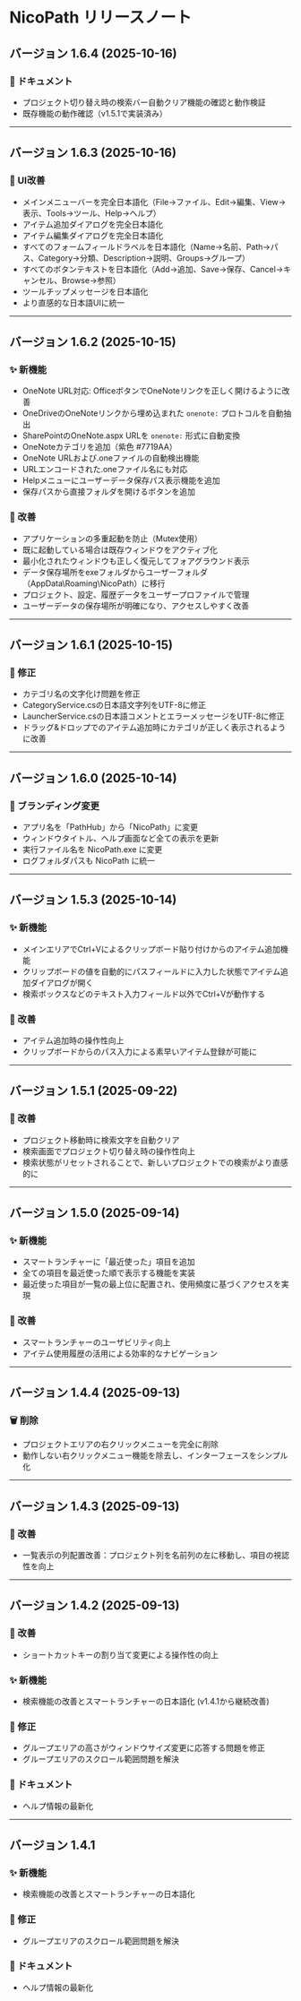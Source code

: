 # NicoPath リリースノート

## バージョン 1.6.4 (2025-10-16)

### 📝 ドキュメント
- プロジェクト切り替え時の検索バー自動クリア機能の確認と動作検証
- 既存機能の動作確認（v1.5.1で実装済み）

---

## バージョン 1.6.3 (2025-10-16)

### 🎨 UI改善
- メインメニューバーを完全日本語化（File→ファイル、Edit→編集、View→表示、Tools→ツール、Help→ヘルプ）
- アイテム追加ダイアログを完全日本語化
- アイテム編集ダイアログを完全日本語化
- すべてのフォームフィールドラベルを日本語化（Name→名前、Path→パス、Category→分類、Description→説明、Groups→グループ）
- すべてのボタンテキストを日本語化（Add→追加、Save→保存、Cancel→キャンセル、Browse→参照）
- ツールチップメッセージを日本語化
- より直感的な日本語UIに統一

---

## バージョン 1.6.2 (2025-10-15)

### ✨ 新機能
- OneNote URL対応: OfficeボタンでOneNoteリンクを正しく開けるように改善
- OneDriveのOneNoteリンクから埋め込まれた `onenote:` プロトコルを自動抽出
- SharePointのOneNote.aspx URLを `onenote:` 形式に自動変換
- OneNoteカテゴリを追加（紫色 #7719AA）
- OneNote URLおよび.oneファイルの自動検出機能
- URLエンコードされた.oneファイル名にも対応
- Helpメニューにユーザーデータ保存パス表示機能を追加
- 保存パスから直接フォルダを開けるボタンを追加

### 🔧 改善
- アプリケーションの多重起動を防止（Mutex使用）
- 既に起動している場合は既存ウィンドウをアクティブ化
- 最小化されたウィンドウも正しく復元してフォアグラウンド表示
- データ保存場所をexeフォルダからユーザーフォルダ（AppData\Roaming\NicoPath）に移行
- プロジェクト、設定、履歴データをユーザープロファイルで管理
- ユーザーデータの保存場所が明確になり、アクセスしやすく改善

---

## バージョン 1.6.1 (2025-10-15)

### 🐛 修正
- カテゴリ名の文字化け問題を修正
- CategoryService.csの日本語文字列をUTF-8に修正
- LauncherService.csの日本語コメントとエラーメッセージをUTF-8に修正
- ドラッグ&ドロップでのアイテム追加時にカテゴリが正しく表示されるように改善

---

## バージョン 1.6.0 (2025-10-14)

### 🎨 ブランディング変更
- アプリ名を「PathHub」から「NicoPath」に変更
- ウィンドウタイトル、ヘルプ画面など全ての表示を更新
- 実行ファイル名を NicoPath.exe に変更
- ログフォルダパスも NicoPath に統一

---

## バージョン 1.5.3 (2025-10-14)

### ✨ 新機能
- メインエリアでCtrl+Vによるクリップボード貼り付けからのアイテム追加機能
- クリップボードの値を自動的にパスフィールドに入力した状態でアイテム追加ダイアログが開く
- 検索ボックスなどのテキスト入力フィールド以外でCtrl+Vが動作する

### 🔧 改善
- アイテム追加時の操作性向上
- クリップボードからのパス入力による素早いアイテム登録が可能に

---

## バージョン 1.5.1 (2025-09-22)

### 🔧 改善
- プロジェクト移動時に検索文字を自動クリア
- 検索画面でプロジェクト切り替え時の操作性向上
- 検索状態がリセットされることで、新しいプロジェクトでの検索がより直感的に

---

## バージョン 1.5.0 (2025-09-14)

### ✨ 新機能
- スマートランチャーに「最近使った」項目を追加
- 全ての項目を最近使った順で表示する機能を実装
- 最近使った項目が一覧の最上位に配置され、使用頻度に基づくアクセスを実現

### 🔧 改善
- スマートランチャーのユーザビリティ向上
- アイテム使用履歴の活用による効率的なナビゲーション

---

## バージョン 1.4.4 (2025-09-13)

### 🗑️ 削除
- プロジェクトエリアの右クリックメニューを完全に削除
- 動作しない右クリックメニュー機能を除去し、インターフェースをシンプル化

---

## バージョン 1.4.3 (2025-09-13)

### 🔧 改善
- 一覧表示の列配置改善：プロジェクト列を名前列の左に移動し、項目の視認性を向上

---

## バージョン 1.4.2 (2025-09-13)

### 🔧 改善
- ショートカットキーの割り当て変更による操作性の向上

### ✨ 新機能
- 検索機能の改善とスマートランチャーの日本語化 (v1.4.1から継続改善)

### 🐛 修正
- グループエリアの高さがウィンドウサイズ変更に応答する問題を修正
- グループエリアのスクロール範囲問題を解決

### 📖 ドキュメント
- ヘルプ情報の最新化

---

## バージョン 1.4.1

### ✨ 新機能
- 検索機能の改善とスマートランチャーの日本語化

### 🐛 修正
- グループエリアのスクロール範囲問題を解決

### 📖 ドキュメント
- ヘルプ情報の最新化